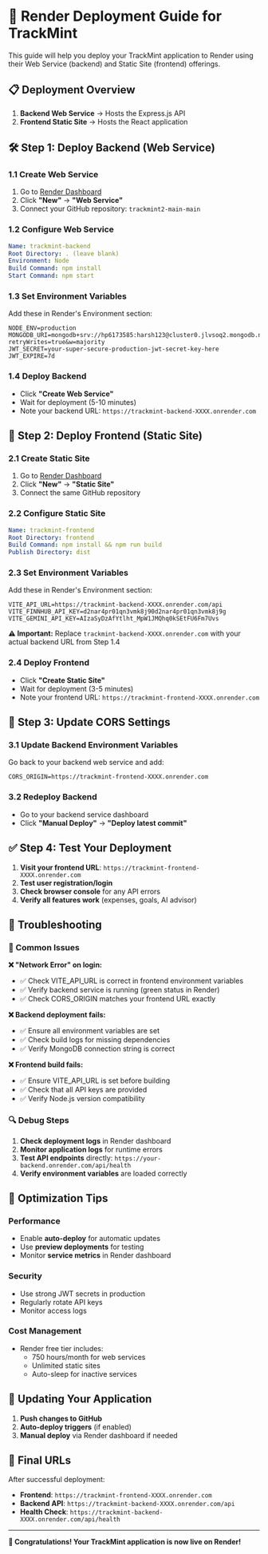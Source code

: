 # 🚀 Render Deployment Guide for TrackMint

This guide will help you deploy your TrackMint application to Render using their Web Service (backend) and Static Site (frontend) offerings.

## 📋 Deployment Overview

1. **Backend Web Service** → Hosts the Express.js API
2. **Frontend Static Site** → Hosts the React application

## 🛠️ Step 1: Deploy Backend (Web Service)

### 1.1 Create Web Service
1. Go to [Render Dashboard](https://dashboard.render.com)
2. Click **"New"** → **"Web Service"**
3. Connect your GitHub repository: `trackmint2-main-main`

### 1.2 Configure Web Service
```yaml
Name: trackmint-backend
Root Directory: . (leave blank)
Environment: Node
Build Command: npm install
Start Command: npm start
```

### 1.3 Set Environment Variables
Add these in Render's Environment section:
```env
NODE_ENV=production
MONGODB_URI=mongodb+srv://hp6173585:harsh123@cluster0.jlvsoq2.mongodb.net/trackmint?retryWrites=true&w=majority
JWT_SECRET=your-super-secure-production-jwt-secret-key-here
JWT_EXPIRE=7d
```

### 1.4 Deploy Backend
- Click **"Create Web Service"**
- Wait for deployment (5-10 minutes)
- Note your backend URL: `https://trackmint-backend-XXXX.onrender.com`

## 🎨 Step 2: Deploy Frontend (Static Site)

### 2.1 Create Static Site
1. Go to [Render Dashboard](https://dashboard.render.com)
2. Click **"New"** → **"Static Site"**
3. Connect the same GitHub repository

### 2.2 Configure Static Site
```yaml
Name: trackmint-frontend
Root Directory: frontend
Build Command: npm install && npm run build
Publish Directory: dist
```

### 2.3 Set Environment Variables
Add these in Render's Environment section:
```env
VITE_API_URL=https://trackmint-backend-XXXX.onrender.com/api
VITE_FINNHUB_API_KEY=d2nar4pr01qn3vmk8j90d2nar4pr01qn3vmk8j9g
VITE_GEMINI_API_KEY=AIzaSyDzAfYtlht_MpW1JMQhq0kSEtFU6Fm7Uvs
```

**⚠️ Important:** Replace `trackmint-backend-XXXX.onrender.com` with your actual backend URL from Step 1.4

### 2.4 Deploy Frontend
- Click **"Create Static Site"**
- Wait for deployment (3-5 minutes)
- Note your frontend URL: `https://trackmint-frontend-XXXX.onrender.com`

## 🔄 Step 3: Update CORS Settings

### 3.1 Update Backend Environment Variables
Go back to your backend web service and add:
```env
CORS_ORIGIN=https://trackmint-frontend-XXXX.onrender.com
```

### 3.2 Redeploy Backend
- Go to your backend service dashboard
- Click **"Manual Deploy"** → **"Deploy latest commit"**

## ✅ Step 4: Test Your Deployment

1. **Visit your frontend URL**: `https://trackmint-frontend-XXXX.onrender.com`
2. **Test user registration/login**
3. **Check browser console** for any API errors
4. **Verify all features work** (expenses, goals, AI advisor)

## 🔧 Troubleshooting

### 🚨 Common Issues

**❌ "Network Error" on login:**
- ✅ Check VITE_API_URL is correct in frontend environment variables
- ✅ Verify backend service is running (green status in Render)
- ✅ Check CORS_ORIGIN matches your frontend URL exactly

**❌ Backend deployment fails:**
- ✅ Ensure all environment variables are set
- ✅ Check build logs for missing dependencies
- ✅ Verify MongoDB connection string is correct

**❌ Frontend build fails:**
- ✅ Ensure VITE_API_URL is set before building
- ✅ Check that all API keys are provided
- ✅ Verify Node.js version compatibility

### 🔍 Debug Steps

1. **Check deployment logs** in Render dashboard
2. **Monitor application logs** for runtime errors
3. **Test API endpoints** directly: `https://your-backend.onrender.com/api/health`
4. **Verify environment variables** are loaded correctly

## 🎯 Optimization Tips

### Performance
- Enable **auto-deploy** for automatic updates
- Use **preview deployments** for testing
- Monitor **service metrics** in Render dashboard

### Security
- Use strong JWT secrets in production
- Regularly rotate API keys
- Monitor access logs

### Cost Management
- Render free tier includes:
  - 750 hours/month for web services
  - Unlimited static sites
  - Auto-sleep for inactive services

## 🔄 Updating Your Application

1. **Push changes to GitHub**
2. **Auto-deploy triggers** (if enabled)
3. **Manual deploy** via Render dashboard if needed

## 📱 Final URLs

After successful deployment:
- **Frontend**: `https://trackmint-frontend-XXXX.onrender.com`
- **Backend API**: `https://trackmint-backend-XXXX.onrender.com/api`
- **Health Check**: `https://trackmint-backend-XXXX.onrender.com/api/health`

---

**🎉 Congratulations! Your TrackMint application is now live on Render!**